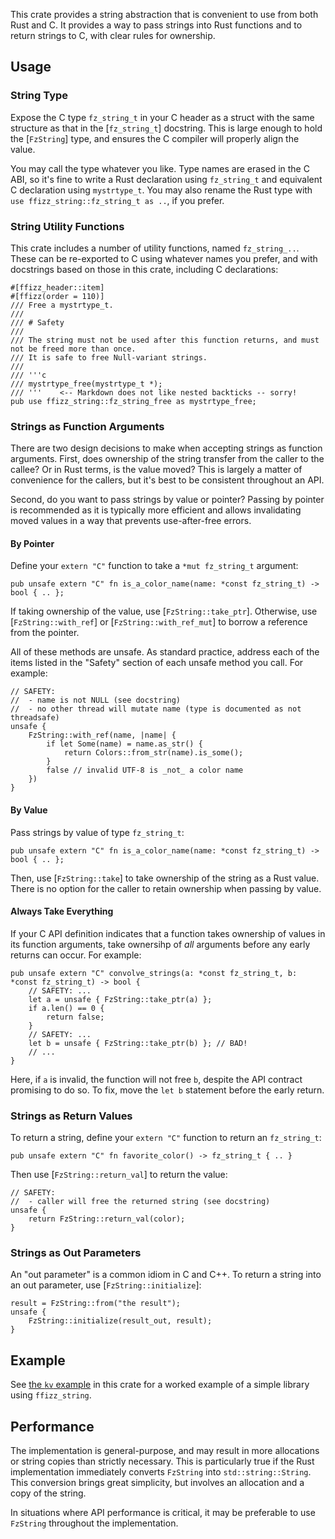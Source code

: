 This crate provides a string abstraction that is convenient to use from both Rust and C.
It provides a way to pass strings into Rust functions and to return strings to C, with clear rules for ownership.

## Usage

### String Type

Expose the C type `fz_string_t` in your C header as a struct with the same structure as that in the [`fz_string_t`] docstring.
This is large enough to hold the [`FzString`] type, and ensures the C compiler will properly align the value.

You may call the type whatever you like.
Type names are erased in the C ABI, so it's fine to write a Rust declaration using `fz_string_t` and equivalent C declaration using `mystrtype_t`.
You may also rename the Rust type with `use ffizz_string::fz_string_t as ..`, if you prefer.

### String Utility Functions

This crate includes a number of utility functions, named `fz_string_..`.
These can be re-exported to C using whatever names you prefer, and with docstrings based on those in this crate, including C declarations:

```ignore
#[ffizz_header::item]
#[ffizz(order = 110)]
/// Free a mystrtype_t.
///
/// # Safety
///
/// The string must not be used after this function returns, and must not be freed more than once.
/// It is safe to free Null-variant strings.
///
/// '''c
/// mystrtype_free(mystrtype_t *);
/// '''    <-- Markdown does not like nested backticks -- sorry!
pub use ffizz_string::fz_string_free as mystrtype_free;
```

### Strings as Function Arguments

There are two design decisions to make when accepting strings as function arguments.
First, does ownership of the string transfer from the caller to the callee?
Or in Rust terms, is the value moved?
This is largely a matter of convenience for the callers, but it's best to be consistent throughout an API.

Second, do you want to pass strings by value or pointer?
Passing by pointer is recommended as it is typically more efficient and allows invalidating moved values in a way that prevents use-after-free errors.

#### By Pointer

Define your `extern "C"` function to take a `*mut fz_string_t` argument:

```ignore
pub unsafe extern "C" fn is_a_color_name(name: *const fz_string_t) -> bool { .. };
```

If taking ownership of the value, use [`FzString::take_ptr`].
Otherwise, use [`FzString::with_ref`] or [`FzString::with_ref_mut`] to borrow a reference from the pointer.

All of these methods are unsafe.
As standard practice, address each of the items listed in the "Safety" section of each unsafe method you call.
For example:

```ignore
// SAFETY:
//  - name is not NULL (see docstring)
//  - no other thread will mutate name (type is documented as not threadsafe)
unsafe {
    FzString::with_ref(name, |name| {
        if let Some(name) = name.as_str() {
            return Colors::from_str(name).is_some();
        }
        false // invalid UTF-8 is _not_ a color name
    })
}
```

#### By Value

Pass strings by value of type `fz_string_t`:

```ignore
pub unsafe extern "C" fn is_a_color_name(name: *const fz_string_t) -> bool { .. };
```

Then, use [`FzString::take`] to take ownership of the string as a Rust value.
There is no option for the caller to retain ownership when passing by value.

#### Always Take Everything

If your C API definition indicates that a function takes ownership of values in its function arguments, take ownersihp of _all_ arguments before any early returns can occur.
For example:

```ignore
pub unsafe extern "C" convolve_strings(a: *const fz_string_t, b: *const fz_string_t) -> bool {
    // SAFETY: ...
    let a = unsafe { FzString::take_ptr(a) };
    if a.len() == 0 {
        return false;
    }
    // SAFETY: ...
    let b = unsafe { FzString::take_ptr(b) }; // BAD!
    // ...
}
```

Here, if `a` is invalid, the function will not free `b`, despite the API contract promising to do so.
To fix, move the `let b` statement before the early return.

### Strings as Return Values

To return a string, define your `extern "C"` function to return an `fz_string_t`:
```ignore
pub unsafe extern "C" fn favorite_color() -> fz_string_t { .. }
```

Then use [`FzString::return_val`] to return the value:
```ignore
// SAFETY:
//  - caller will free the returned string (see docstring)
unsafe {
    return FzString::return_val(color);
}
```

### Strings as Out Parameters

An "out parameter" is a common idiom in C and C++.
To return a string into an out parameter, use [`FzString::initialize`]:

```ignore
result = FzString::from("the result");
unsafe {
    FzString::initialize(result_out, result);
}
```

## Example

See [the `kv` example](https://github.com/djmitche/ffizz/blob/main/string/examples/kv.rs) in this crate for a worked example of a simple library using `ffizz_string`.

## Performance

The implementation is general-purpose, and may result in more allocations or string copies than strictly necessary.
This is particularly true if the Rust implementation immediately converts `FzString` into `std::string::String`.
This conversion brings great simplicity, but involves an allocation and a copy of the string.

In situations where API performance is critical, it may be preferable to use `FzString` throughout the implementation.
